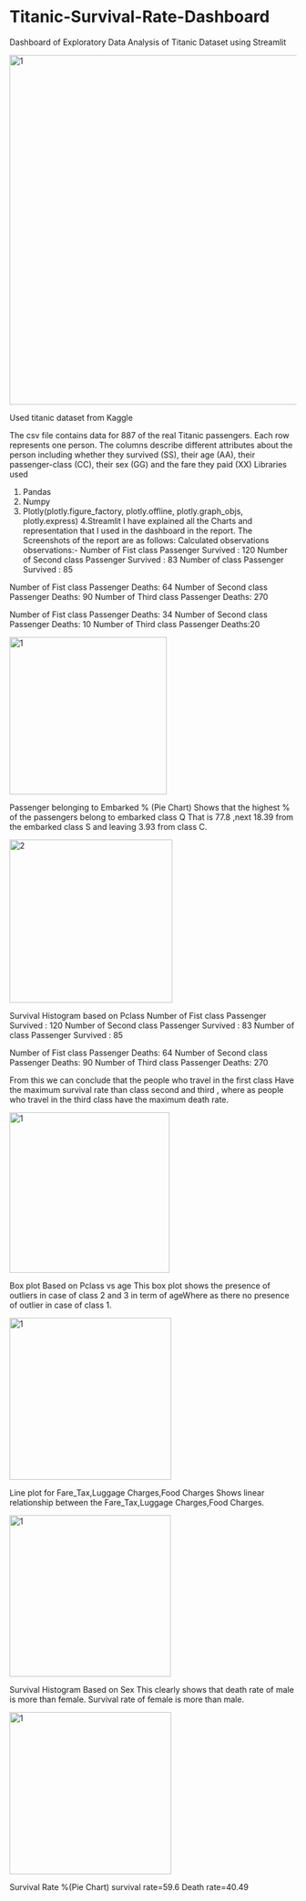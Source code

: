 # Titanic-Survival-Rate-Dashboard
Dashboard of Exploratory Data Analysis of Titanic Dataset using Streamlit

<img width="613" alt="1" src="https://user-images.githubusercontent.com/63099028/181268507-431fc8b9-7055-4dcf-b416-358a43a5605c.PNG">

Used titanic dataset from Kaggle

The csv file contains data for 887 of the real Titanic passengers. Each row represents one person. The columns describe different attributes about the person including whether they survived (SS), their age (AA), their passenger-class (CC), their sex (GG) and the fare they paid (XX)
Libraries used
1. Pandas 
2. Numpy 
3. Plotly(plotly.figure_factory, plotly.offline, plotly.graph_objs, plotly.express) 
4.Streamlit
 I have explained all the Charts and representation that I used in the dashboard in the report. The Screenshots of the report are as follows:
 Calculated observations observations:-
 Number of Fist class Passenger Survived : 120
 Number of Second class Passenger Survived : 83
 Number of  class Passenger Survived : 85

 Number of Fist class Passenger Deaths: 64
 Number of Second class Passenger Deaths: 90
 Number of Third class Passenger Deaths: 270

Number of Fist class Passenger Deaths: 34
 Number of Second class Passenger Deaths: 10
 Number of Third class Passenger Deaths:20
 
 
<img width="276" alt="1" src="https://user-images.githubusercontent.com/63099028/181269326-ed993f66-b59b-479a-bdd7-b43f5393f0e1.PNG">

Passenger belonging to Embarked % (Pie Chart)
Shows that the highest % of the passengers belong to embarked class Q 
That is 77.8 ,next 18.39 from the embarked class S and leaving 3.93 from class C.

<img width="286" alt="2" src="https://user-images.githubusercontent.com/63099028/181269365-628462c8-b3a6-4cc1-8c87-cd348bc97806.PNG">

Survival Histogram based on Pclass
Number of Fist class Passenger Survived : 120
Number of Second class Passenger Survived : 83
Number of  class Passenger Survived : 85

Number of Fist class Passenger Deaths: 64
Number of Second class Passenger Deaths: 90
Number of Third class Passenger Deaths: 270

From this we can conclude that the people who travel in the first class
Have the maximum survival rate than class second and third , where as people who travel in the third class have the maximum death rate.


<img width="281" alt="1" src="https://user-images.githubusercontent.com/63099028/181269704-8f261352-d75c-4001-9a3a-f02fdd30b3b1.PNG">


Box plot Based on Pclass vs age
This box plot shows the presence of outliers in case of class 2 and 3 in term of ageWhere as there no presence of outlier in case of class 1.


<img width="284" alt="1" src="https://user-images.githubusercontent.com/63099028/181269882-cd39b4fc-b5cd-46a6-a32f-8f3d915f0fd5.PNG">


Line plot for Fare_Tax,Luggage Charges,Food Charges
Shows linear relationship between the Fare_Tax,Luggage 
Charges,Food Charges.


<img width="283" alt="1" src="https://user-images.githubusercontent.com/63099028/181270093-b47a294b-bf8f-4934-b080-d005ccea1e9a.PNG">

Survival Histogram Based on Sex
This clearly shows that death rate of male is more than female.
Survival rate of female is more than male.


<img width="284" alt="1" src="https://user-images.githubusercontent.com/63099028/181270353-b0a57712-bf4a-49f0-ade0-9ee33b68df8e.PNG">

Survival Rate %(Pie Chart)
survival rate=59.6
Death rate=40.49


















